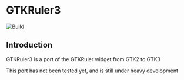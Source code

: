 # GTKRuler3
[![Build](https://github.com/Group8Sep/GTKRuler3/actions/workflows/cmake.yml/badge.svg)](https://github.com/Group8Sep/GTKRuler3/actions)
## Introduction
GTKRuler3 is a port of the GTKRuler widget from GTK2 to GTK3

This port has not been tested yet, and is still under heavy development
